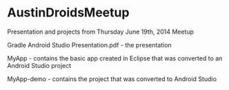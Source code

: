 AustinDroidsMeetup
==================

Presentation and projects from Thursday June 19th, 2014 Meetup

Gradle Android Studio Presentation.pdf - the presentation

MyApp - contains the basic app created in Eclipse that was converted to an
        Android Studio project
        
MyApp-demo - contains the project that was converted to Android Studio